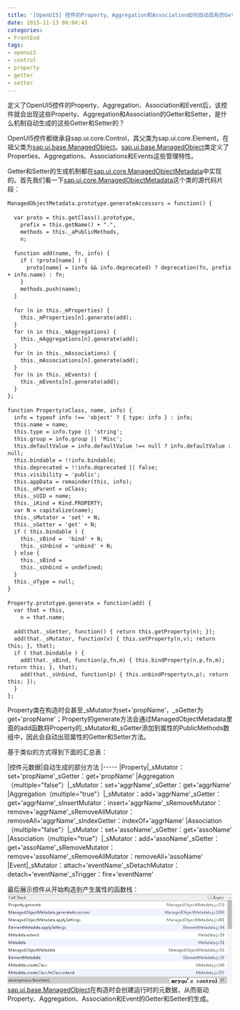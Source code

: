 ```yaml
---
title: '[OpenUI5] 控件的Property、Aggregation和Association如何自动具有的Getter和Setter？'
date: 2015-11-13 06:04:43
categories: 
- FrontEnd
tags: 
- openui5
- control
- property
- getter
- setter
---
```

定义了OpenUI5控件的Property、Aggregation、Association和Event后，该控件就会出现这些Property、Aggregation和Association的Getter和Setter，是什么机制自动生成的这些Getter和Setter的？

OpenUI5控件都继承自sap.ui.core.Control，其父类为sap.ui.core.Element，在祖父类为[sap.ui.base.ManagedObject](https://github.com/SAP/openui5/blob/master/src/sap.ui.core/src/sap/ui/base/ManagedObject.js)。[sap.ui.base.ManagedObject](https://github.com/SAP/openui5/blob/master/src/sap.ui.core/src/sap/ui/base/ManagedObject.js)类定义了Properties、Aggregations、Associations和Events这些管理特性。

Getter和Setter的生成机制都在[sap.ui.core.ManagedObjectMetadata](https://github.com/SAP/openui5/blob/master/src/sap.ui.core/src/sap/ui/base/ManagedObjectMetadata.js)中实现的。首先我们看一下[sap.ui.core.ManagedObjectMetadata](https://github.com/SAP/openui5/blob/master/src/sap.ui.core/src/sap/ui/base/ManagedObjectMetadata.js)这个类的源代码片段：
```
ManagedObjectMetadata.prototype.generateAccessors = function() {

  var proto = this.getClass().prototype,
    prefix = this.getName() + ".",
    methods = this._aPublicMethods,
    n;

  function add(name, fn, info) {
    if ( !proto[name] ) {
      proto[name] = (info && info.deprecated) ? deprecation(fn, prefix + info.name) : fn;
    }
    methods.push(name);
  }

  for (n in this._mProperties) {
    this._mProperties[n].generate(add);
  }
  for (n in this._mAggregations) {
    this._mAggregations[n].generate(add);
  }
  for (n in this._mAssociations) {
    this._mAssociations[n].generate(add);
  }
  for (n in this._mEvents) {
    this._mEvents[n].generate(add);
  }
};

function Property(oClass, name, info) {
  info = typeof info !== 'object' ? { type: info } : info;
  this.name = name;
  this.type = info.type || 'string';
  this.group = info.group || 'Misc';
  this.defaultValue = info.defaultValue !== null ? info.defaultValue : null;
  this.bindable = !!info.bindable;
  this.deprecated = !!info.deprecated || false;
  this.visibility = 'public';
  this.appData = remainder(this, info);
  this._oParent = oClass;
  this._sUID = name;
  this._iKind = Kind.PROPERTY;
  var N = capitalize(name);
  this._sMutator = 'set' + N;
  this._sGetter = 'get' + N;
  if ( this.bindable ) {
    this._sBind =  'bind' + N;
    this._sUnbind = 'unbind' + N;
  } else {
    this._sBind =
    this._sUnbind = undefined;
  }
  this._oType = null;
}

Property.prototype.generate = function(add) {
  var that = this,
    n = that.name;

  add(that._sGetter, function() { return this.getProperty(n); });
  add(that._sMutator, function(v) { this.setProperty(n,v); return this; }, that);
  if ( that.bindable ) {
    add(that._sBind, function(p,fn,m) { this.bindProperty(n,p,fn,m); return this; }, that);
    add(that._sUnbind, function(p) { this.unbindProperty(n,p); return this; });
  }
};
```

Property类在构造时会甚至_sMutator为set+'propName'，_sGetter为get+'propName'；Property的generate方法会通过ManagedObjectMetadata里面的add函数将Property的_sMutator和_sGetter添加到属性的PublicMethods数组中，因此会自动出现属性的Getter和Setter方法。

基于类似的方式得到下面的汇总表：

|控件元数据|自动生成的部分方法
|-----
|Property|_sMutator：set+'propName'_sGetter：get+'propName'
|Aggregation（multiple="false"）|_sMutator：set+'aggrName'_sGetter：get+'aggrName'
|Aggregation（multiple="true"）|_sMutator：add+'aggrName'_sGetter：get+'aggrName'_sInsertMutator：insert+'aggrName'_sRemoveMutator：remove+'aggrName'_sRemoveAllMutator：removeAll+'aggrName'_sIndexGetter：indexOf+'aggrName'
|Association（multiple="false"）|_sMutator：set+'assoName'_sGetter：get+'assoName'
|Association（multiple="true"）|_sMutator：add+'assoName'_sGetter：get+'assoName'_sRemoveMutator：remove+'assoName'_sRemoveAllMutator：removeAll+'assoName'
|Event|_sMutator：attach+'eventName'_sDetachMutator：detach+'eventName'_sTrigger：fire+'eventName'


最后展示控件从开始构造到产生属性的函数栈：
![[OpenUI5] 控件的Property、Aggregation和Association如何自动具有的Getter和Setter？](/images/2015/11/0026uWfMgy724nxRWPwea.png)
[ sap.ui.base.ManagedObject](https://github.com/SAP/openui5/blob/master/src/sap.ui.core/src/sap/ui/base/ManagedObject.js)在构造时会创建运行时的元数据，从而驱动Property、Aggregation、Association和Event的Getter和Setter的生成。

